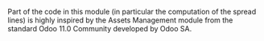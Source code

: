 Part of the code in this module (in particular the computation of the
spread lines) is highly inspired by the Assets Management module from
the standard Odoo 11.0 Community developed by Odoo SA.
